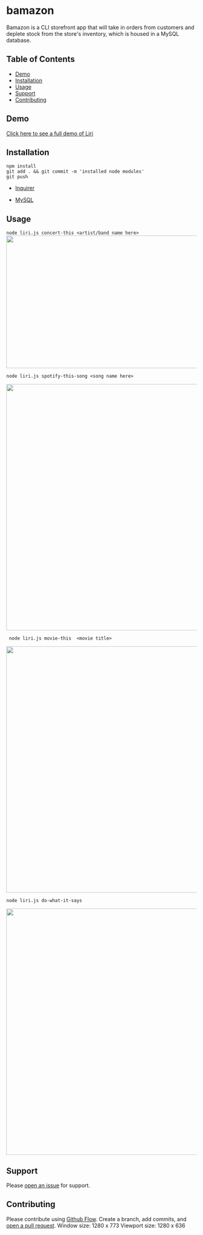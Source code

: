 # bamazon
Bamazon is a CLI storefront app that will take in orders from customers and deplete stock from the store's inventory, which is housed in a MySQL database.


## Table of Contents
- [Demo](#demo)
- [Installation](#installation)
- [Usage](#usage)
- [Support](#support)
- [Contributing](#contributing)




## Demo
[Click here to see a full demo of Liri](https://www.youtube.com/watch?v=wBWvw02D9ao&feature=youtu.be&fbclid=IwAR32bexvGzCffdhB52hbuG2F1g1yC8h-HjIZx-kBhFa9vRYx6QMHU8dkshM)




## Installation


 ```
 npm install 
 git add . && git commit -m 'installed node modules'
 git push

 ```

* [Inquirer](https://www.npmjs.com/package/inquirer/v/0.2.3)

* [MySQL](https://www.npmjs.com/package/mysql)


## Usage


 ``` node liri.js concert-this <artist/band name here> ```
 <img src="https://media.giphy.com/media/KyCGBqrUMEPPSzDnEE/giphy.gif" width="650" height="350">

``` node liri.js spotify-this-song <song name here> ```

<img src="https://media.giphy.com/media/1yMNH7xu4qEHpdS86j/giphy.gif" width="650">

``` node liri.js movie-this  <movie title>```

<img src="https://media.giphy.com/media/YSqjZU3OgZVqwhLGwk/giphy.gif" width="650">

``` node liri.js do-what-it-says ```

<img src="https://media.giphy.com/media/246R1LiF56aKyCuKJC/giphy.gif" width="650">



  


## Support

Please [open an issue](https://github.com/zenwattage/bamazon/issues/new) for support.

## Contributing

Please contribute using [Github Flow](https://guides.github.com/introduction/flow/). Create a branch, add commits, and [open a pull request](https://github.com/zenwattage/bamazon/compare).
Window size: 1280 x 773
Viewport size: 1280 x 636
